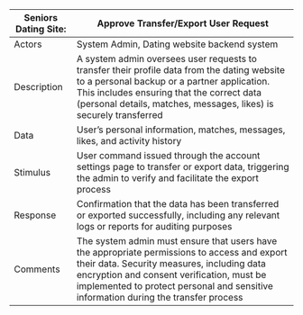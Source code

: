 | Seniors Dating Site:      | Approve Transfer/Export User Request |
| ----------- | ----------- |
| Actors | System Admin, Dating website backend system |
| Description | A system admin oversees user requests to transfer their profile data from the dating website to a personal backup or a partner application. This includes ensuring that the correct data (personal details, matches, messages, likes) is securely transferred |
| Data | User’s personal information, matches, messages, likes, and activity history |
| Stimulus | User command issued through the account settings page to transfer or export data, triggering the admin to verify and facilitate the export process |
| Response | Confirmation that the data has been transferred or exported successfully, including any relevant logs or reports for auditing purposes |
| Comments | The system admin must ensure that users have the appropriate permissions to access and export their data. Security measures, including data encryption and consent verification, must be implemented to protect personal and sensitive information during the transfer process |

